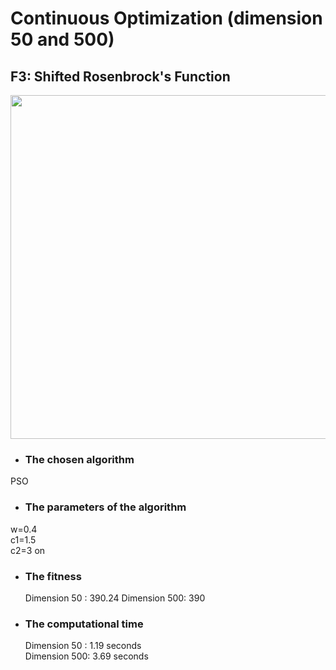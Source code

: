 # Continuous Optimization (dimension 50 and 500)
## F3: Shifted Rosenbrock's Function

<image src = "https://user-images.githubusercontent.com/57988473/81186391-055b2a00-8fb3-11ea-984a-021ea5000d39.png" width = "550">

- ### The chosen algorithm       
 PSO
  
 - ### The parameters of the algorithm   
  w=0.4       
  c1=1.5      
  c2=3 on  


- ### The fitness   
  Dimension 50 :   390.24 
  Dimension 500:   390

- ### The computational time  
  Dimension 50 :   1.19    seconds  
  Dimension 500:   3.69   seconds
